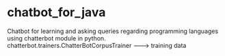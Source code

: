 # chatbot_for_java
Chatbot for learning and asking queries regarding programming languages using chatterbot module in python. 
chatterbot.trainers.ChatterBotCorpusTrainer  --->  training data
